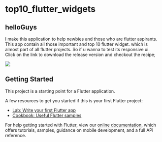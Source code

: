 # top10_flutter_widgets

## helloGuys
I make this application to help newbies and those who are flutter aspirants. This app contain all those important and top 10 flutter widget. which is almost part of all flutter projects. So if u wanna to test its responsive ui. Click on the link to download the release version and checkout the recipe;


![](top10flutter.gif)

## Getting Started

This project is a starting point for a Flutter application.

A few resources to get you started if this is your first Flutter project:

- [Lab: Write your first Flutter app](https://flutter.dev/docs/get-started/codelab)
- [Cookbook: Useful Flutter samples](https://flutter.dev/docs/cookbook)

For help getting started with Flutter, view our
[online documentation](https://flutter.dev/docs), which offers tutorials,
samples, guidance on mobile development, and a full API reference.
